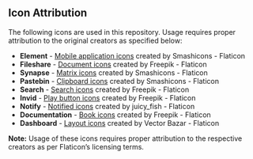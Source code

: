 ## Icon Attribution

The following icons are used in this repository. Usage requires proper attribution to the original creators as specified below:

- **Element** - [Mobile application icons](https://www.flaticon.com/free-icons/mobile-application) created by Smashicons - Flaticon  
- **Fileshare** - [Document icons](https://www.flaticon.com/free-icons/document) created by Freepik - Flaticon  
- **Synapse** - [Matrix icons](https://www.flaticon.com/free-icons/matrix) created by Smashicons - Flaticon  
- **Pastebin** - [Clipboard icons](https://www.flaticon.com/free-icons/clipboard) created by Smashicons - Flaticon  
- **Search** - [Search icons](https://www.flaticon.com/free-icons/search) created by Freepik - Flaticon  
- **Invid** - [Play button icons](https://www.flaticon.com/free-icons/play-button) created by Freepik - Flaticon  
- **Notify** - [Notified icons](https://www.flaticon.com/free-icons/notified) created by juicy_fish - Flaticon   
- **Documentation** - [Book icons](https://www.flaticon.com/free-icons/book) created by Freepik - Flaticon  
- **Dashboard** - [Layout icons](https://www.flaticon.com/free-icons/layout) created by Vector Bazar - Flaticon  

**Note:** Usage of these icons requires proper attribution to the respective creators as per Flaticon’s licensing terms.